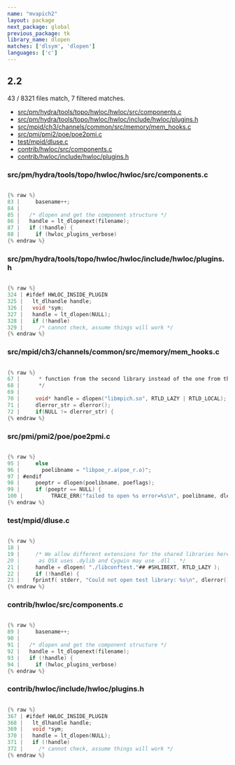 ```yaml
---
name: "mvapich2"
layout: package
next_package: global
previous_package: tk
library_name: dlopen
matches: ['dlsym', 'dlopen']
languages: ['c']
---
```

## 2.2
43 / 8321 files match, 7 filtered matches.

 - [src/pm/hydra/tools/topo/hwloc/hwloc/src/components.c](#srcpmhydratoolstopohwlochwlocsrccomponentsc)
 - [src/pm/hydra/tools/topo/hwloc/hwloc/include/hwloc/plugins.h](#srcpmhydratoolstopohwlochwlocincludehwlocpluginsh)
 - [src/mpid/ch3/channels/common/src/memory/mem_hooks.c](#srcmpidch3channelscommonsrcmemorymem_hooksc)
 - [src/pmi/pmi2/poe/poe2pmi.c](#srcpmipmi2poepoe2pmic)
 - [test/mpid/dluse.c](#testmpiddlusec)
 - [contrib/hwloc/src/components.c](#contribhwlocsrccomponentsc)
 - [contrib/hwloc/include/hwloc/plugins.h](#contribhwlocincludehwlocpluginsh)

### src/pm/hydra/tools/topo/hwloc/hwloc/src/components.c

```c

{% raw %}
83 |     basename++;
84 | 
85 |   /* dlopen and get the component structure */
86 |   handle = lt_dlopenext(filename);
87 |   if (!handle) {
88 |     if (hwloc_plugins_verbose)
{% endraw %}

```
### src/pm/hydra/tools/topo/hwloc/hwloc/include/hwloc/plugins.h

```c

{% raw %}
324 | #ifdef HWLOC_INSIDE_PLUGIN
325 |   lt_dlhandle handle;
326 |   void *sym;
327 |   handle = lt_dlopen(NULL);
328 |   if (!handle)
329 |     /* cannot check, assume things will work */
{% endraw %}

```
### src/mpid/ch3/channels/common/src/memory/mem_hooks.c

```c

{% raw %}
67 |      * function from the second library instead of the one from the system.
68 |      */
69 | 
70 |     void* handle = dlopen("libmpich.so", RTLD_LAZY | RTLD_LOCAL);
71 |     dlerror_str = dlerror();
72 |     if(NULL != dlerror_str) {
{% endraw %}

```
### src/pmi/pmi2/poe/poe2pmi.c

```c

{% raw %}
95 |     else
96 |       poelibname = "libpoe_r.a(poe_r.o)";
97 | #endif
98 |     poeptr = dlopen(poelibname, poeflags);
99 |     if (poeptr == NULL) {
100 |         TRACE_ERR("failed to open %s error=%s\n", poelibname, dlerror());
{% endraw %}

```
### test/mpid/dluse.c

```c

{% raw %}
18 | 
19 |     /* We allow different extensions for the shared libraries here, 
20 |      as OSX uses .dylib and Cygwin may use .dll . */
21 |     handle = dlopen( "./libconftest."## #SHLIBEXT, RTLD_LAZY );
22 |     if (!handle) {
23 | 	fprintf( stderr, "Could not open test library: %s\n", dlerror() );
{% endraw %}

```
### contrib/hwloc/src/components.c

```c

{% raw %}
89 |     basename++;
90 | 
91 |   /* dlopen and get the component structure */
92 |   handle = lt_dlopenext(filename);
93 |   if (!handle) {
94 |     if (hwloc_plugins_verbose)
{% endraw %}

```
### contrib/hwloc/include/hwloc/plugins.h

```c

{% raw %}
367 | #ifdef HWLOC_INSIDE_PLUGIN
368 |   lt_dlhandle handle;
369 |   void *sym;
370 |   handle = lt_dlopen(NULL);
371 |   if (!handle)
372 |     /* cannot check, assume things will work */
{% endraw %}

```